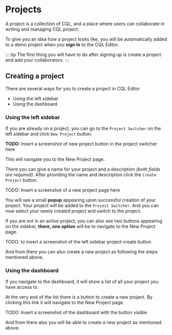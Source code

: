 # Projects

A project is a collection of CQL, and a place where users can collaborate in writing and managing CQL project.

To give you an idea how a project looks like, you will be automatically added to a demo project when you **sign in** to the CQL Editor.

::: tip
The first thing you will have to do after signing up is create a project and add your collaborators.
:::

## Creating a project

There are several ways for you to create a project in CQL Editor

- Using the left sidebar
- Using the dashboard

### Using the left sidebar

If you are already on a project, you can go to the `Project Switcher` on the left sidebar and click `New Project` button.

**TODO:** Insert a screenshot of new project button in the project switcher here

This will navigate you to the New Project page.

There you can give a name for your project and a description _(both fields are required)_. After providing the name and description click the `Create Project` button.

TODO: Insert a screenshot of a new project page here

You will see a small **popup** appearing upon successful creation of your project. Your project will be added to the `Project Switcher`. And you can now select your newly created project and switch to the project.

If you are not in an active project, you can also see two buttons appearing on the sidebar, **there, one option** will be to navigate to the New Project page.

TODO: to insert a screenshot of the left sidebar project create button

And from there you can also create a new project as following the steps mentioned above.

### Using the dashboard

If you navigate to the dashboard, it will show a list of all your project you have access to.

At the very end of the list there is a button to create a new project. By clicking this link it will navigate to the New Project page.

TODO: Insert a screenshot of the dashboard with the button visible

And from there also you will be able to create a new project as mentioned above.
